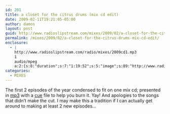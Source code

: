 ```yaml
---
id: 201
title: a closet for the citrus drums (mix cd edit)
date: 2009-02-11T19:21:05-05:00
author: damon
layout: post
guid: http://www.radioslipstream.com/mixes/2009/02/a-closet-for-the-citrus-drums-mix-cd-edit/
permalink: /mixes/2009/02/a-closet-for-the-citrus-drums-mix-cd-edit/
enclosure:
  - |
    http://www.radioslipstream.com/radio/mixes/2009cd1.mp3
    1
    audio/mpeg
    a:2:{s:8:"duration";s:7:"1:19:52";s:5:"image";s:89:"http://www.radioslipstream.com/wp/wp-content/plugins/podpress//images/vpreview_center.png";}
categories:
  - MIXES
---
```

The first 2 episodes of the year condensed to fit on one mix cd; presented in [mp3](/radio/mixes/2009cd1.mp3) with a [cue](/radio/mixes/2009cd1.cue) file to help you burn it. Yay! And apologies to the songs that didn’t make the cut. I may make this a tradition if I can actually get around to making at least 2 new episodes…